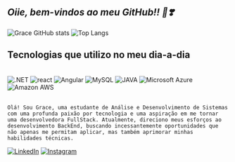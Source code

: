 ## *Oiie, bem-vindos ao meu GitHub!! 🫡❣️*



![Grace GitHub stats](https://github-readme-stats.vercel.app/api?username=Grace-Garces&show_icons=true&theme=) ![Top Langs](https://github-readme-stats.vercel.app/api/top-langs/?username=Grace-Garces&layout=compact)

## Tecnologias  que utilizo no meu dia-a-dia

<div style="display: inline_block"><br/>
    <img align="center"= alt=".NET"src="https://img.shields.io/badge/.NET-5C2D91?style=for-the-badge&logo=.net&logoColor=white"/>
    <img align="center"= alt="react"src="https://img.shields.io/badge/React-20232A?style=for-the-badge&logo=react&logoColor=61DAFB"/>
    <img align="center"= alt="Angular"src="https://img.shields.io/badge/Angular-DD0031?style=for-the-badge&logo=angular&logoColor=white"/>
    <img align="center"= alt="MySQL"src="https://img.shields.io/badge/MySQL-00000F?style=for-the-badge&logo=mysql&logoColor=white"/>
     <img align="center"= alt="JAVA"src=" https://img.shields.io/badge/Java-ED8B00?style=for-the-badge&logo=openjdk&logoColor=white"/>
   <img align="center"= alt="Microsoft Azure"src=" https://img.shields.io/badge/Microsoft_Azure-0089D6?style=for-the-badge&logo=microsoft-azure&logoColor=white"/>
    <img align="center"= alt="Amazon AWS"src=" https://img.shields.io/badge/Amazon_AWS-232F3E?style=for-the-badge&logo=amazon-aws&logoColor=white"/>
    </div><br>

    Olá! Sou Grace, uma estudante de Análise e Desenvolvimento de Sistemas com uma profunda paixão por tecnologia e uma aspiração em me tornar uma desenvolvedora FullStack. Atualmente, direciono meus esforços ao desenvolvimento BackEnd, buscando incessantemente oportunidades que não apenas me permitam aplicar, mas também aprimorar minhas habilidades técnicas.

[![LinkedIn](https://img.shields.io/badge/LinkedIn-0077B5?style=for-the-badge&logo=linkedin&logoColor=white
)](https://www.linkedin.com/in/grace-batista-103174210/)
[![Instagram](https://img.shields.io/badge/Instagram-E4405F?style=for-the-badge&logo=instagram&logoColor=white
)](https://www.instagram.com/gracek_xo/)
   
